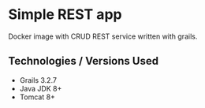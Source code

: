 # Simple REST app #

Docker image with CRUD REST service written with grails.

## Technologies / Versions Used
- Grails 3.2.7 
- Java JDK 8+
- Tomcat 8+